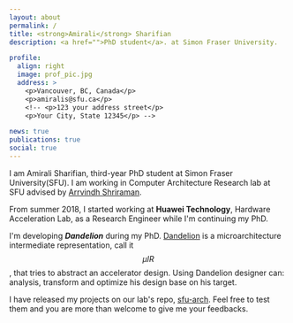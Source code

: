 ```yaml
---
layout: about
permalink: /
title: <strong>Amirali</strong> Sharifian
description: <a href="">PhD student</a>. at Simon Fraser University.

profile:
  align: right
  image: prof_pic.jpg
  address: >
    <p>Vancouver, BC, Canada</p>
    <p>amiralis@sfu.ca</p>
    <!-- <p>123 your address street</p>
    <p>Your City, State 12345</p> -->

news: true
publications: true
social: true
---
```


I am Amirali Sharifian, third-year PhD student at Simon Fraser University(SFU). I am working in Computer Architecture Research lab at SFU advised by [Arrvindh Shriraman](http://www.cs.sfu.ca/~ashriram/).

From summer 2018, I started working at **Huawei Technology**, Hardware Acceleration Lab, as a Research Engineer while I'm continuing my PhD.

I'm developing **_Dandelion_** during my PhD. [Dandelion](https://github.com/sfu-arch/dandelion-lib) is a microarchitecture intermediate representation, call it $$\mu IR$$, that tries to abstract an accelerator design. Using Dandelion designer can: analysis, transform and optimize his design base on his target.

I have released my projects on our lab's repo, [sfu-arch](https://github.com/sfu-arch). Feel free to test them and you are more than welcome to give me your feedbacks.

<!-- During my Master I I'm also interested in bioinformatic and applying hardware approach in bioinformatic algorithms. -->

<!-- Write your biography here. Tell the world about yourself. Link to your favorite [subreddit](http://reddit.com){:target="\_blank"}. You can put a picture in, too. The code is already in, just name your picture `prof_pic.jpg` and put it in the `img/` folder.

Put your address / P.O. box / other info right below your picture. You can also disable any these elements by editing `profile` property of the YAML header of your `_pages/about.md`. Edit `_bibliography/papers.bib` and Jekyll will render your [publications page](/al-folio/publications/) automatically.

Link to your social media connections, too. This theme is set up to use [Font Awesome icons](http://fortawesome.github.io/Font-Awesome/){:target="\_blank"} and [Academicons](https://jpswalsh.github.io/academicons/){:target="\_blank"}, like the ones below. Add your Facebook, Twitter, LinkedIn, Google Scholar, or just disable all of them. -->
